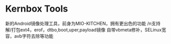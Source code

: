 # Kernbox Tools
新的Android镜像处理工具，前身为MIO-KITCHEN，拥有更出色的功能
/n支持解/打包ext4，erof，dtbo,boot,uper,payload镜像
自带vbmeta修补，SELinux宽容，avb字符去除等功能
